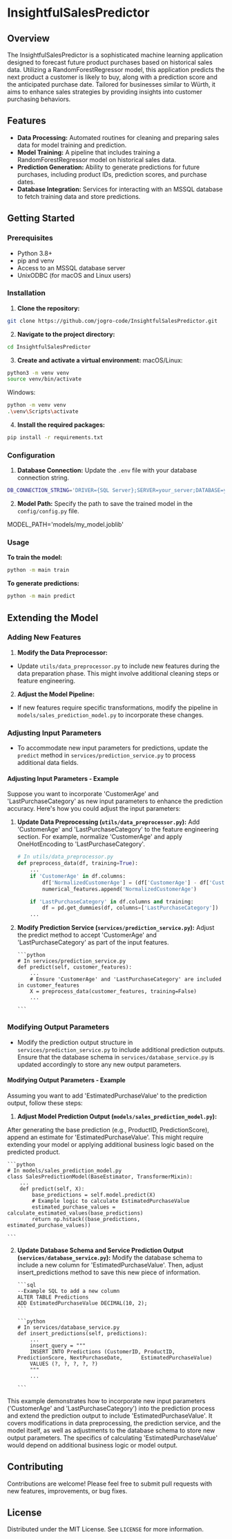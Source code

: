 # InsightfulSalesPredictor

## Overview

The InsightfulSalesPredictor is a sophisticated machine learning application designed to forecast future product purchases based on historical sales data. Utilizing a RandomForestRegressor model, this application predicts the next product a customer is likely to buy, along with a prediction score and the anticipated purchase date. Tailored for businesses similar to Würth, it aims to enhance sales strategies by providing insights into customer purchasing behaviors.

## Features

- **Data Processing:** Automated routines for cleaning and preparing sales data for model training and prediction.
- **Model Training:** A pipeline that includes training a RandomForestRegressor model on historical sales data.
- **Prediction Generation:** Ability to generate predictions for future purchases, including product IDs, prediction scores, and purchase dates.
- **Database Integration:** Services for interacting with an MSSQL database to fetch training data and store predictions.

## Getting Started

### Prerequisites

- Python 3.8+
- pip and venv
- Access to an MSSQL database server
- UnixODBC (for macOS and Linux users)

### Installation

1. **Clone the repository:**

```bash
git clone https://github.com/jogro-code/InsightfulSalesPredictor.git
```

2. **Navigate to the project directory:**

```bash
cd InsightfulSalesPredictor
```

3. **Create and activate a virtual environment:**
   macOS/Linux:

```bash
python3 -m venv venv
source venv/bin/activate
```

Windows:

```bash
python -m venv venv
.\venv\Scripts\activate
```

4. **Install the required packages:**

```bash
pip install -r requirements.txt
```

### Configuration

1. **Database Connection:** Update the `.env` file with your database connection string.

```bash
DB_CONNECTION_STRING='DRIVER={SQL Server};SERVER=your_server;DATABASE=your_database;UID=your_username;PWD=your_password'
```

2. **Model Path:** Specify the path to save the trained model in the `config/config.py` file.

MODEL_PATH='models/my_model.joblib'

### Usage

**To train the model:**

```bash
python -m main train
```

**To generate predictions:**

```bash
python -m main predict
```

## Extending the Model

### Adding New Features

1. **Modify the Data Preprocessor:**

- Update `utils/data_preprocessor.py` to include new features during the data preparation phase. This might involve additional cleaning steps or feature engineering.

2. **Adjust the Model Pipeline:**

- If new features require specific transformations, modify the pipeline in `models/sales_prediction_model.py` to incorporate these changes.

### Adjusting Input Parameters

- To accommodate new input parameters for predictions, update the `predict` method in `services/prediction_service.py` to process additional data fields.

#### Adjusting Input Parameters - Example

Suppose you want to incorporate 'CustomerAge' and 'LastPurchaseCategory' as new input parameters to enhance the prediction accuracy. Here's how you could adjust the input parameters:

1.  **Update Data Preprocessing (`utils/data_preprocessor.py`):**
    Add 'CustomerAge' and 'LastPurchaseCategory' to the feature engineering section. For example, normalize 'CustomerAge' and apply OneHotEncoding to 'LastPurchaseCategory'.

    ```python
    # In utils/data_preprocessor.py
    def preprocess_data(df, training=True):
        ...
        if 'CustomerAge' in df.columns:
            df['NormalizedCustomerAge'] = (df['CustomerAge'] - df['CustomerAge'].mean()) / df['CustomerAge'].std()
            numerical_features.append('NormalizedCustomerAge')

        if 'LastPurchaseCategory' in df.columns and training:
            df = pd.get_dummies(df, columns=['LastPurchaseCategory'])
        ...
    ```

2.  **Modify Prediction Service (`services/prediction_service.py`):**
    Adjust the predict method to accept 'CustomerAge' and 'LastPurchaseCategory' as part of the input features.

        ```python
        # In services/prediction_service.py
        def predict(self, customer_features):
            ...
            # Ensure 'CustomerAge' and 'LastPurchaseCategory' are included in customer_features
            X = preprocess_data(customer_features, training=False)
            ...

        ```

### Modifying Output Parameters

- Modify the prediction output structure in `services/prediction_service.py` to include additional prediction outputs. Ensure that the database schema in `services/database_service.py` is updated accordingly to store any new output parameters.

#### Modifying Output Parameters - Example

Assuming you want to add 'EstimatedPurchaseValue' to the prediction output, follow these steps:

1.  **Adjust Model Prediction Output (`models/sales_prediction_model.py`):**

After generating the base prediction (e.g., ProductID, PredictionScore), append an estimate for 'EstimatedPurchaseValue'. This might require extending your model or applying additional business logic based on the predicted product.

    ```python
    # In models/sales_prediction_model.py
    class SalesPredictionModel(BaseEstimator, TransformerMixin):
        ...
        def predict(self, X):
            base_predictions = self.model.predict(X)
            # Example logic to calculate EstimatedPurchaseValue
            estimated_purchase_values = calculate_estimated_values(base_predictions)
            return np.hstack((base_predictions, estimated_purchase_values))

    ```

2.  **Update Database Schema and Service Prediction Output (`services/database_service.py`):**
    Modify the database schema to include a new column for 'EstimatedPurchaseValue'. Then, adjust insert_predictions method to save this new piece of information.

        ```sql
        --Example SQL to add a new column
        ALTER TABLE Predictions
        ADD EstimatedPurchaseValue DECIMAL(10, 2);
        ```

        ```python
        # In services/database_service.py
        def insert_predictions(self, predictions):
            ...
            insert_query = """
            INSERT INTO Predictions (CustomerID, ProductID, PredictionScore, NextPurchaseDate,      EstimatedPurchaseValue)
            VALUES (?, ?, ?, ?, ?)
            """
            ...

        ```

This example demonstrates how to incorporate new input parameters ('CustomerAge' and 'LastPurchaseCategory') into the prediction process and extend the prediction output to include 'EstimatedPurchaseValue'. It covers modifications in data preprocessing, the prediction service, and the model itself, as well as adjustments to the database schema to store new output parameters. The specifics of calculating 'EstimatedPurchaseValue' would depend on additional business logic or model output.

## Contributing

Contributions are welcome! Please feel free to submit pull requests with new features, improvements, or bug fixes.

## License

Distributed under the MIT License. See `LICENSE` for more information.
